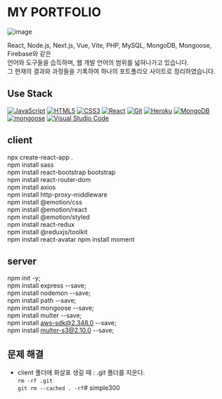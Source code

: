 # MY PORTFOLIO
![image](https://github.com/uUZINN/uzin-portfolio03/assets/89904583/861878b5-171e-4924-be9c-7016c36dba55)

React, Node.js, Next.js, Vue, Vite, PHP, MySQL, MongoDB, Mongoose, Firebase와 같은 <br>
언어와 도구들을 습득하며, 웹 개발 언어의 범위를 넓혀나가고 있습니다.<br>
그 현재의 결과와 과정들을 기록하여 하나의 포트폴리오 사이트로 정리하였습니다.

## Use Stack
<div>
  <a href="#"><img alt="JavaScript" src="https://img.shields.io/badge/JavaScript-F7DF1E?style=flat&logo=JavaScript&logoColor=white"></a>
  <a href="#"><img alt="HTML5" src="https://img.shields.io/badge/HTML5-E34F26?logo=HTML5&logoColor=white"></a>
  <a href="#"><img alt="CSS3" src="https://img.shields.io/badge/CSS3-1572B6?logo=CSS3&logoColor=white"></a>
  <a href="#"><img alt="React" src="https://img.shields.io/badge/React-61DAFB?logo=React&logoColor=white"></a>
  <a href="#"><img alt="Git" src="https://img.shields.io/badge/Git-F05032?logo=Git&logoColor=white"></a>
  <a href="#"><img alt="Heroku" src="https://img.shields.io/badge/Heroku-79589f?logo=Heroku&logoColor=white"></a>
  <a href="#"><img alt="MongoDB" src="https://img.shields.io/badge/MongoDB-00684A?logo=MongoDB&logoColor=white"></a>
  <a href="#"><img alt="mongoose" src="https://img.shields.io/badge/mongoose-800?logo=mongoose&logoColor=white"></a>
  <a href="#"><img alt="Visual Studio Code" src="https://img.shields.io/badge/Visual Studio Code-007ACC?logo=Visual Studio Code&logoColor=white"></a>
</div>

## client
npx create-react-app .   
npm install sass   
npm install react-bootstrap bootstrap   
npm install react-router-dom   
npm install axios   
npm install http-proxy-middleware   
npm install @emotion/css    
npm install @emotion/react  
npm install @emotion/styled   
npm install react-redux   
npm install @reduxjs/toolkit   
npm install react-avatar
npm install moment

## server
npm init -y;   
npm install express --save;   
npm install nodemon --save;   
npm install path --save;   
npm install mongoose --save;   
npm install multer --save;      
npm install aws-sdk@2.348.0 --save;      
npm install multer-s3@2.10.0 --save;      

## 문제 해결
- client 폴더에 화살표 생길 때 : .git 폴더를 지운다.   
`rm -rf .git`   
`git rm --cached . -rf`# simple300   

